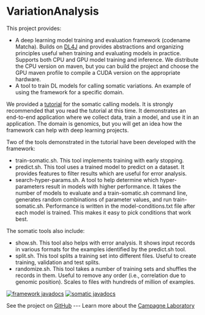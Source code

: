 # VariationAnalysis
This project provides:

- A deep learning model training and evaluation framework (codename Matcha).
Builds on [DL4J](http://deeplearning4j.org)
and provides abstractions and organizing principles useful when training
and evaluating models in practice. Supports both CPU and GPU model training
and inference.
We distribute the CPU version on maven, but you can build the project and choose
the GPU maven profile to compile a CUDA version on the appropriate hardware.
- A tool to train DL models for calling somatic variations. An example
of using the framework for a specific domain.

We provided a [tutorial](./SOMATIC-TUTORIAL.md) for the somatic calling models.
It is strongly recommended that you read the tutorial at this time. It
demonstrates an end-to-end application where we collect data, train a model,
and use it in an application. The domain is genomics, but you will get an idea
how the framework can help with deep learning projects.

Two of the tools demonstrated in the tutorial have been developed with
the framework:

 - train-somatic.sh. This tool implements training with early stopping.
 - predict.sh. This tool uses a trained model to predict on a dataset.
 It provides features to filter results which are useful for error
 analysis.
 - search-hyper-params.sh. A tool to help determine which hyper-parameters
 result in models with higher performance. It takes the number of models to
 evaluate and a train-somatic.sh command line, generates random combinations
 of parameter values, and run train-somatic.sh. Performance is written in the
 model-conditions.txt file after each model is trained. This makes it easy to
 pick conditions that work best.

 The somatic tools also include:

 - show.sh. This tool also helps with error analysis. It shows input records
 in various formats for the examples identified by the predict.sh tool.
 - split.sh. This  tool splits a training set into different files. Useful
 to create training, validation and test splits.
 - randomize.sh. This tool takes a number of training sets and shuffles the records
 in them. Useful to remove any order (i.e., correlation due to genomic position).
 Scales to files with hundreds of million of examples.

[![framework javadocs](http://www.javadoc.io/badge/org.campagnelab.dl/framework.svg?label=framework%20javadoc)](http://www.javadoc.io/doc/org.campagnelab.dl/framework)
[![somatic javadocs](http://www.javadoc.io/badge/org.campagnelab.dl/somatic.svg?label=somatic%20javadoc)](http://www.javadoc.io/doc/org.campagnelab.dl/somatic)

See the project on [GitHub](https://github.com/CampagneLaboratory/variationanalysis) --- Learn more about the [Campagne Laboratory](http://campagnelab.org)